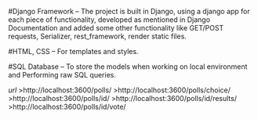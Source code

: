 #Django Framework – The project is built in Django, using a django app for each piece of functionality, developed as mentioned in Django Documentation and added some other functionality like GET/POST requests, Serializer, rest_framework, render static files.

#HTML, CSS – For templates and styles.

#SQL Database – To store the models when working on local environment and Performing raw SQL queries.

*url*
    >http://localhost:3600/polls/
    >http://localhost:3600/polls/choice/
    >http://localhost:3600/polls/id/
    >http://localhost:3600/polls/id/results/
    >http://localhost:3600/polls/id/vote/
